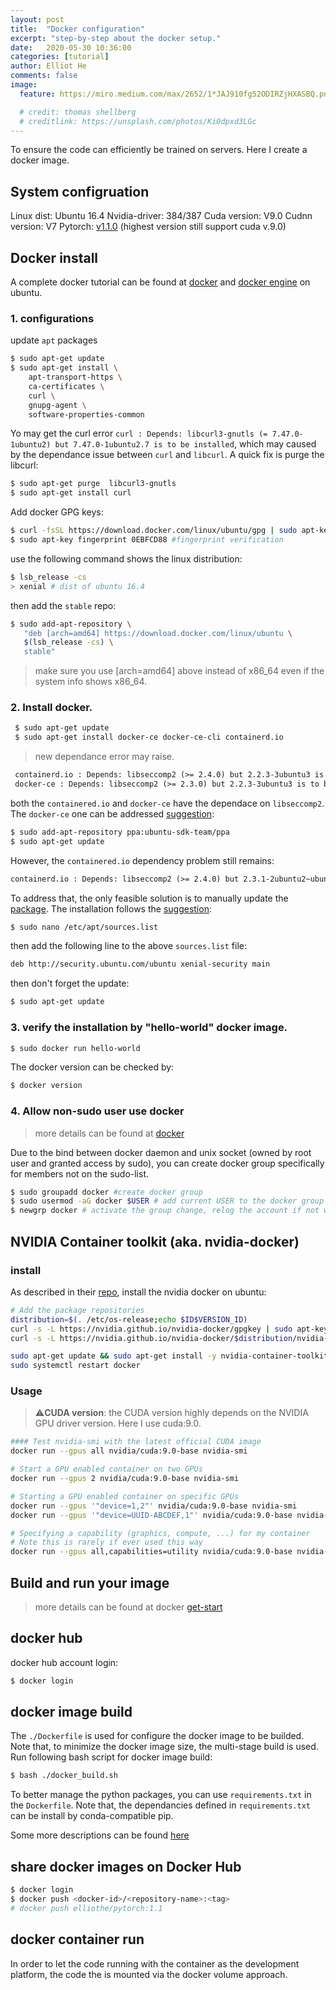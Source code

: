 ```yaml
---
layout: post
title:  "Docker configuration"
excerpt: "step-by-step about the docker setup."
date:   2020-05-30 10:36:00
categories: [tutorial]
author: Elliot He
comments: false
image:
  feature: https://miro.medium.com/max/2652/1*JAJ910fg52ODIRZjHXASBQ.png

  # credit: thomas shellberg
  # creditlink: https://unsplash.com/photos/Ki0dpxd3LGc
---
```



To ensure the code can efficiently be trained on servers. Here I create a docker image.

## System configruation

Linux dist: Ubuntu 16.4
Nvidia-driver: 384/387
Cuda version: V9.0
Cudnn version: V7
Pytorch: [v1.1.0](https://pytorch.org/get-started/previous-versions/) (highest version still support cuda v.9.0)


## Docker install
A complete docker tutorial can be found at [docker](https://docs.docker.com/engine/install/) and [docker engine](https://docs.docker.com/engine/install/ubuntu/) on ubuntu.

### 1. configurations

update `apt` packages
```bash
$ sudo apt-get update
$ sudo apt-get install \
    apt-transport-https \
    ca-certificates \
    curl \
    gnupg-agent \
    software-properties-common
```

Yo may get the curl error `curl : Depends: libcurl3-gnutls (= 7.47.0-1ubuntu2) but 7.47.0-1ubuntu2.7 is to be installed`, which may caused by the dependance issue between `curl` and `libcurl`. A quick fix is purge the libcurl:

```bash
$ sudo apt-get purge  libcurl3-gnutls
$ sudo apt-get install curl
```

Add docker GPG keys:
```bash
$ curl -fsSL https://download.docker.com/linux/ubuntu/gpg | sudo apt-key add -
$ sudo apt-key fingerprint 0EBFCD88 #fingerprint verification
```
use the following command shows the linux distribution:
```bash
$ lsb_release -cs 
> xenial # dist of ubuntu 16.4
```
then add the `stable` repo:
```bash
$ sudo add-apt-repository \
   "deb [arch=amd64] https://download.docker.com/linux/ubuntu \
   $(lsb_release -cs) \
   stable"
```

> make sure you use [arch=amd64] above instead of x86_64 even if the system info shows x86_64.

### 2. Install docker.

```bash
 $ sudo apt-get update
 $ sudo apt-get install docker-ce docker-ce-cli containerd.io
```

> new dependance error may raise.
```txt
 containerd.io : Depends: libseccomp2 (>= 2.4.0) but 2.2.3-3ubuntu3 is to be installed
 docker-ce : Depends: libseccomp2 (>= 2.3.0) but 2.2.3-3ubuntu3 is to be installed
```
both the `containered.io` and `docker-ce` have the dependace on `libseccomp2`. The `docker-ce` one can be addressed [suggestion](https://stackoverflow.com/a/53481527):
```bash
$ sudo add-apt-repository ppa:ubuntu-sdk-team/ppa
$ sudo apt-get update
```
However, the `containered.io` dependency problem still remains:
```txt
containerd.io : Depends: libseccomp2 (>= 2.4.0) but 2.3.1-2ubuntu2~ubuntu16.04.1~ppa1 is to be installed
```
To address that, the only feasible solution is to manually update the [package](https://packages.ubuntu.com/xenial/libseccomp2). The installation follows the [suggestion](https://packages.ubuntu.com/xenial/amd64/libseccomp2/download):
```bash
$ sudo nano /etc/apt/sources.list
```
then add the following line to the above `sources.list` file:
```txt
deb http://security.ubuntu.com/ubuntu xenial-security main 
```
then don't forget the update:
```bash
$ sudo apt-get update
```

### 3. verify the installation by "hello-world" docker image.

```bash
$ sudo docker run hello-world
```

The docker version can be checked by:
```bash
$ docker version
```

### 4. Allow non-sudo user use docker

> more details can be found at [docker](https://docs.docker.com/engine/install/linux-postinstall/)

Due to the bind between docker daemon and unix socket (owned by root user and granted access by sudo), you can create docker group specifically for members not on the sudo-list.

```bash
$ sudo groupadd docker #create docker group
$ sudo usermod -aG docker $USER # add current USER to the docker group
$ newgrp docker # activate the group change, relog the account if not work.
```


## NVIDIA Container toolkit (aka. nvidia-docker)

### install
As described in their [repo](https://github.com/NVIDIA/nvidia-docker), install the nvidia docker on ubuntu:

```bash
# Add the package repositories
distribution=$(. /etc/os-release;echo $ID$VERSION_ID)
curl -s -L https://nvidia.github.io/nvidia-docker/gpgkey | sudo apt-key add -
curl -s -L https://nvidia.github.io/nvidia-docker/$distribution/nvidia-docker.list | sudo tee /etc/apt/sources.list.d/nvidia-docker.list

sudo apt-get update && sudo apt-get install -y nvidia-container-toolkit
sudo systemctl restart docker
```

### Usage

>:warning:**CUDA version**: the CUDA version highly depends on the NVIDIA GPU driver version. Here I use cuda:9.0.


``` bash
#### Test nvidia-smi with the latest official CUDA image
docker run --gpus all nvidia/cuda:9.0-base nvidia-smi

# Start a GPU enabled container on two GPUs
docker run --gpus 2 nvidia/cuda:9.0-base nvidia-smi

# Starting a GPU enabled container on specific GPUs
docker run --gpus '"device=1,2"' nvidia/cuda:9.0-base nvidia-smi
docker run --gpus '"device=UUID-ABCDEF,1"' nvidia/cuda:9.0-base nvidia-smi

# Specifying a capability (graphics, compute, ...) for my container
# Note this is rarely if ever used this way
docker run --gpus all,capabilities=utility nvidia/cuda:9.0-base nvidia-smi
```

## Build and run your image

> more details can be found at docker [get-start](https://docs.docker.com/get-started/)

## docker hub

docker hub account login:
```bash
$ docker login
```

## docker image build

The `./Dockerfile` is used for configure the docker image to be builded. Note that, to minimize the docker image size, the multi-stage build is used. Run following bash script for docker image build:
```bash
$ bash ./docker_build.sh
```

To better manage the python packages, you can use `requirements.txt` in the `Dockerfile`. Note that, the dependancies defined in `requirements.txt` can be install by conda-compatible pip.

Some more descriptions can be found [here](https://jpetazzo.github.io/2013/12/01/docker-python-pip-requirements/)


## share docker images on Docker Hub

```bash
$ docker login
$ docker push <docker-id>/<repository-name>:<tag>
# docker push elliothe/pytorch:1.1
```

## docker container run

In order to let the code running with the container as the development platform, the code the is mounted via the docker volume approach.